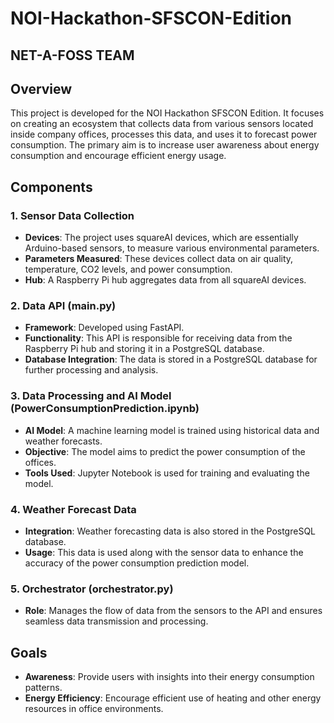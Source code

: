 # NOI-Hackathon-SFSCON-Edition
## NET-A-FOSS TEAM

## Overview
This project is developed for the NOI Hackathon SFSCON Edition. It focuses on creating an ecosystem that collects data from various sensors located inside company offices, processes this data, and uses it to forecast power consumption. The primary aim is to increase user awareness about energy consumption and encourage efficient energy usage.

## Components

### 1. Sensor Data Collection
- **Devices**: The project uses squareAI devices, which are essentially Arduino-based sensors, to measure various environmental parameters.
- **Parameters Measured**: These devices collect data on air quality, temperature, CO2 levels, and power consumption.
- **Hub**: A Raspberry Pi hub aggregates data from all squareAI devices.

### 2. Data API (main.py)
- **Framework**: Developed using FastAPI.
- **Functionality**: This API is responsible for receiving data from the Raspberry Pi hub and storing it in a PostgreSQL database.
- **Database Integration**: The data is stored in a PostgreSQL database for further processing and analysis.

### 3. Data Processing and AI Model (PowerConsumptionPrediction.ipynb)
- **AI Model**: A machine learning model is trained using historical data and weather forecasts.
- **Objective**: The model aims to predict the power consumption of the offices.
- **Tools Used**: Jupyter Notebook is used for training and evaluating the model.

### 4. Weather Forecast Data
- **Integration**: Weather forecasting data is also stored in the PostgreSQL database.
- **Usage**: This data is used along with the sensor data to enhance the accuracy of the power consumption prediction model.

### 5. Orchestrator (orchestrator.py)
- **Role**: Manages the flow of data from the sensors to the API and ensures seamless data transmission and processing.

## Goals
- **Awareness**: Provide users with insights into their energy consumption patterns.
- **Energy Efficiency**: Encourage efficient use of heating and other energy resources in office environments.